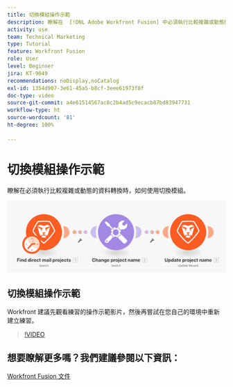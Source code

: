```yaml
---
title: 切換模組操作示範
description: 瞭解在  [!DNL Adobe Workfront Fusion] 中必須執行比較複雜或動態的資料轉換時如何使用切換模組。
activity: use
team: Technical Marketing
type: Tutorial
feature: Workfront Fusion
role: User
level: Beginner
jira: KT-9049
recommendations: noDisplay,noCatalog
exl-id: 1354d907-3e61-45a5-b8cf-3eee61973f8f
doc-type: video
source-git-commit: a4e61514567ac8c2b4ad5c9ecacb87bd83947731
workflow-type: ht
source-wordcount: '81'
ht-degree: 100%

---
```


# 切換模組操作示範

瞭解在必須執行比較複雜或動態的資料轉換時，如何使用切換模組。

![影像顯示使用切換模組](assets/beyond-basic-modules-4.png)

## 切換模組操作示範

Workfront 建議先觀看練習的操作示範影片，然後再嘗試在您自己的環境中重新建立練習。

>[!VIDEO](https://video.tv.adobe.com/v/335290/?quality=12&learn=on)



## 想要瞭解更多嗎？我們建議參閱以下資訊：

[Workfront Fusion 文件](https://experienceleague.adobe.com/docs/workfront/using/adobe-workfront-fusion/workfront-fusion-2.html?lang=zh-Hant)
